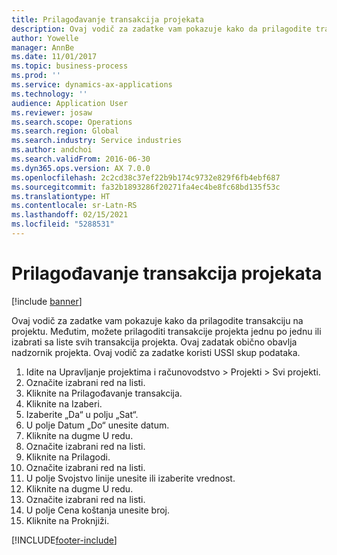 ```yaml
---
title: Prilagođavanje transakcija projekata
description: Ovaj vodič za zadatke vam pokazuje kako da prilagodite transakciju na projektu.
author: Yowelle
manager: AnnBe
ms.date: 11/01/2017
ms.topic: business-process
ms.prod: ''
ms.service: dynamics-ax-applications
ms.technology: ''
audience: Application User
ms.reviewer: josaw
ms.search.scope: Operations
ms.search.region: Global
ms.search.industry: Service industries
ms.author: andchoi
ms.search.validFrom: 2016-06-30
ms.dyn365.ops.version: AX 7.0.0
ms.openlocfilehash: 2c2cd38c37ef22b9b174c9732e829f6fb4ebf687
ms.sourcegitcommit: fa32b1893286f20271fa4ec4be8fc68bd135f53c
ms.translationtype: HT
ms.contentlocale: sr-Latn-RS
ms.lasthandoff: 02/15/2021
ms.locfileid: "5288531"
---
```

# <a name="adjust-project-transactions"></a>Prilagođavanje transakcija projekata

[!include [banner](../../includes/banner.md)]

Ovaj vodič za zadatke vam pokazuje kako da prilagodite transakciju na projektu. Međutim, možete prilagoditi transakcije projekta jednu po jednu ili izabrati sa liste svih transakcija projekta. Ovaj zadatak obično obavlja nadzornik projekta. Ovaj vodič za zadatke koristi USSI skup podataka.

1. Idite na Upravljanje projektima i računovodstvo > Projekti > Svi projekti. 
2. Označite izabrani red na listi. 
3. Kliknite na Prilagođavanje transakcija. 
4. Kliknite na Izaberi. 
5. Izaberite „Da“ u polju „Sat“. 
6. U polje Datum „Do“ unesite datum. 
7. Kliknite na dugme U redu. 
8. Označite izabrani red na listi. 
9. Kliknite na Prilagodi. 
10. Označite izabrani red na listi. 
11. U polje Svojstvo linije unesite ili izaberite vrednost. 
12. Kliknite na dugme U redu. 
13. Označite izabrani red na listi. 
14. U polje Cena koštanja unesite broj. 
15. Kliknite na Proknjiži. 


[!INCLUDE[footer-include](../../includes/footer-banner.md)]